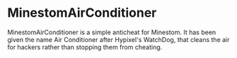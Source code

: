 # MinestomAirConditioner

MinestomAirConditioner is a simple anticheat for Minestom. It has been given the name Air Conditioner after Hypixel's WatchDog, that cleans the air for hackers rather than stopping them from cheating.
